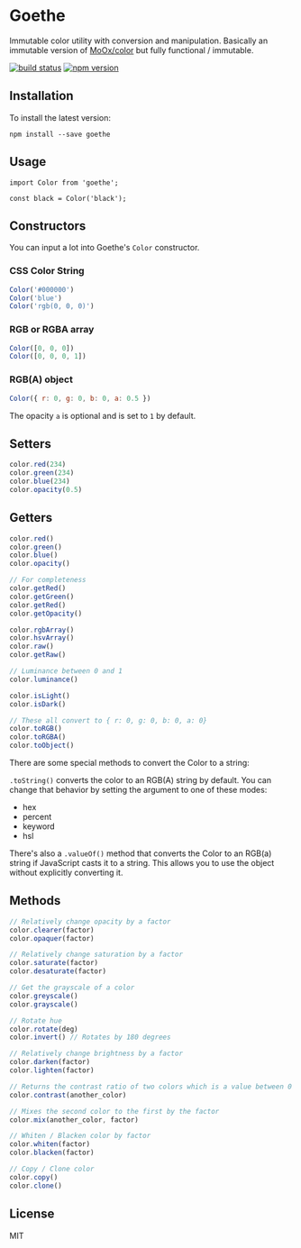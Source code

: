 # Goethe

Immutable color utility with conversion and manipulation. Basically an immutable
version of [MoOx/color](https://github.com/MoOx/color) but fully functional /
immutable.

[![build status](https://img.shields.io/travis/philplckthun/goethe/master.svg)](https://travis-ci.org/philplckthun/goethe)
[![npm version](https://img.shields.io/npm/v/goethe.svg)](https://www.npmjs.com/package/goethe)

## Installation

To install the latest version:

```
npm install --save goethe
```

## Usage

```
import Color from 'goethe';

const black = Color('black');
```

## Constructors

You can input a lot into Goethe's `Color` constructor.

### CSS Color String

```js
Color('#000000')
Color('blue')
Color('rgb(0, 0, 0)')
```

### RGB or RGBA array

```js
Color([0, 0, 0])
Color([0, 0, 0, 1])
```

### RGB(A) object

```js
Color({ r: 0, g: 0, b: 0, a: 0.5 })
```

The opacity `a` is optional and is set to `1` by default.

## Setters

```js
color.red(234)
color.green(234)
color.blue(234)
color.opacity(0.5)
```

## Getters

```js
color.red()
color.green()
color.blue()
color.opacity()

// For completeness
color.getRed()
color.getGreen()
color.getRed()
color.getOpacity()

color.rgbArray()
color.hsvArray()
color.raw()
color.getRaw()

// Luminance between 0 and 1
color.luminance()

color.isLight()
color.isDark()

// These all convert to { r: 0, g: 0, b: 0, a: 0}
color.toRGB()
color.toRGBA()
color.toObject()
```

There are some special methods to convert the Color to a string:

`.toString()` converts the color to an RGB(A) string by default. You can
change that behavior by setting the argument to one of these modes:

- hex
- percent
- keyword
- hsl

There's also a `.valueOf()` method that converts the Color to an RGB(a) string
if JavaScript casts it to a string. This allows you to use the object without
explicitly converting it.

## Methods

```js
// Relatively change opacity by a factor
color.clearer(factor)
color.opaquer(factor)

// Relatively change saturation by a factor
color.saturate(factor)
color.desaturate(factor)

// Get the grayscale of a color
color.greyscale()
color.grayscale()

// Rotate hue
color.rotate(deg)
color.invert() // Rotates by 180 degrees

// Relatively change brightness by a factor
color.darken(factor)
color.lighten(factor)

// Returns the contrast ratio of two colors which is a value between 0 and 21
color.contrast(another_color)

// Mixes the second color to the first by the factor
color.mix(another_color, factor)

// Whiten / Blacken color by factor
color.whiten(factor)
color.blacken(factor)

// Copy / Clone color
color.copy()
color.clone()
```

## License

MIT

